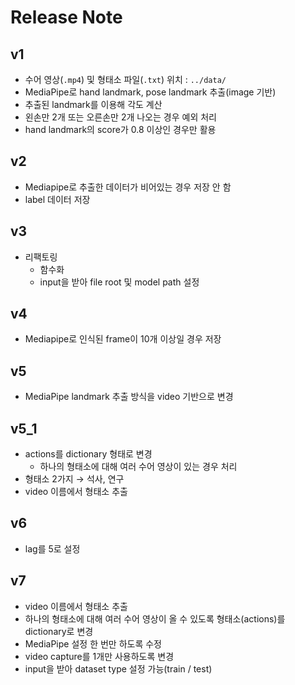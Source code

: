 # Release Note

## v1

- 수어 영상(`.mp4`) 및 형태소 파일(`.txt`) 위치 : `../data/`
- MediaPipe로 hand landmark, pose landmark 추출(image 기반)
- 추출된 landmark를 이용해 각도 계산
- 왼손만 2개 또는 오른손만 2개 나오는 경우 예외 처리
- hand landmark의 score가 0.8 이상인 경우만 활용

## v2

- Mediapipe로 추출한 데이터가 비어있는 경우 저장 안 함
- label 데이터 저장

## v3

- 리팩토링
  - 함수화
  - input을 받아 file root 및 model path 설정

## v4

- Mediapipe로 인식된 frame이 10개 이상일 경우 저장

## v5

- MediaPipe landmark 추출 방식을 video 기반으로 변경

## v5_1

- actions를 dictionary 형태로 변경
  - 하나의 형태소에 대해 여러 수어 영상이 있는 경우 처리
- 형태소 2가지 → 석사, 연구
- video 이름에서 형태소 추출

## v6

- lag를 5로 설정

## v7

- video 이름에서 형태소 추출
- 하나의 형태소에 대해 여러 수어 영상이 올 수 있도록 형태소(actions)를 dictionary로 변경
- MediaPipe 설정 한 번만 하도록 수정
- video capture를 1개만 사용하도록 변경
- input을 받아 dataset type 설정 가능(train / test)

